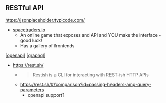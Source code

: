 RESTful API
----
https://jsonplaceholder.typicode.com/

* [spacetraders.io](https://spacetraders.io/)
    * An online game that exposes and API and YOU make the interface - good luck!
    * Has a gallery of frontends

[[openapi]]
[[graphql]]

* https://rest.sh/
    * > Restish is a CLI for interacting with REST-ish HTTP APIs
    * https://rest.sh/#/comparison?id=passing-headers-amp-query-parameters
        * openapi support?

[//begin]: # "Autogenerated link references for markdown compatibility"
[openapi]: openapi.md "OpenAPI"
[graphql]: graphql.md "GraphQL"
[//end]: # "Autogenerated link references"